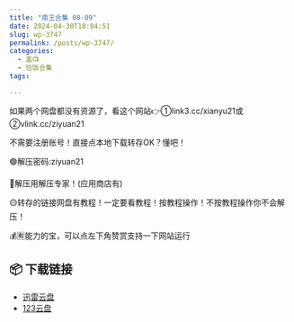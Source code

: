```yaml
---
title: "南王合集 08-09"
date: 2024-04-30T18:04:51
slug: wp-3747
permalink: /posts/wp-3747/
categories:
  - 盖📺
  - 恰饭合集
tags:

---
```


如果两个网盘都没有资源了，看这个网站👉①link3.cc/xianyu21或②vlink.cc/ziyuan21

不需要注册账号！直接点本地下载转存OK？懂吧！

🟢解压密码:ziyuan21

🔵解压用解压专家！(应用商店有)

🟡转存的链接网盘有教程！一定要看教程！按教程操作！不按教程操作你不会解压！

💰🈶能力的宝，可以点左下角赞赏支持一下网站运行

## 📦 下载链接
- [迅雷云盘](https://blziyuan21.com/pay-download/3747?key=686e090e1b&down_id=0)
- [123云盘](https://blziyuan21.com/pay-download/3747?key=686e090e1b&down_id=1)

